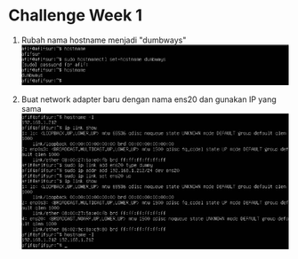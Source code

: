 # Challenge Week 1

1. Rubah nama hostname menjadi "dumbways"
![Change Hostname](screenshots/challenge_1.jpg)

2. Buat network adapter baru dengan nama ens20 dan gunakan IP yang sama
![Dual Network Adapter with same IP](screenshots/challenge_2.jpg)